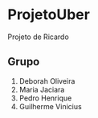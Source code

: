# ProjetoUber
Projeto de Ricardo

## Grupo

1. Deborah Oliveira
2. Maria Jaciara
3. Pedro Henrique
4. Guilherme Vinicius
